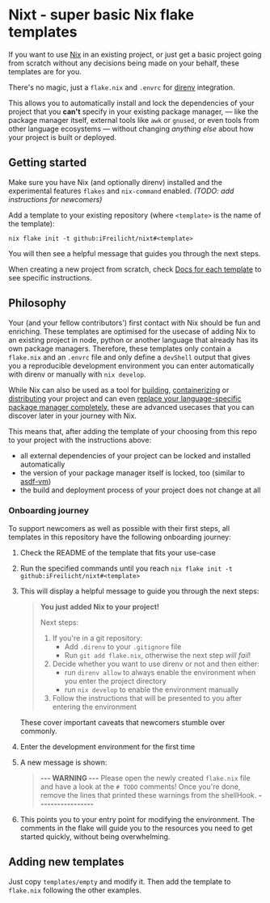 # Nixt - super basic Nix flake templates

If you want to use [Nix](https://nixos.org/) in an existing project, or just get a basic project going from scratch without
any decisions being made on your behalf, these templates are for you.

There's no magic, just a `flake.nix` and `.envrc` for [direnv](https://direnv.net/) integration.

This allows you to automatically install and lock the dependencies of your project that you **can't** specify in your existing package manager,
— like the package manager itself, external tools like `awk` or `gnused`, or even tools from other language ecosystems —
without changing *anything else* about how your project is built or deployed.

## Getting started

Make sure you have Nix (and optionally direnv) installed and the experimental features `flakes` and `nix-command` enabled. *(TODO: add instructions for newcomers)*

Add a template to your existing repository (where `<template>` is the name of the template):

```
nix flake init -t github:iFreilicht/nixt#<template>
```

You will then see a helpful message that guides you through the next steps.

When creating a new project from scratch, check [Docs for each template](#docs-for-each-template) to see specific instructions.

## Philosophy

Your (and your fellow contributors') first contact with Nix should be fun and enriching.
These templates are optimised for the usecase of adding Nix to an existing project in node, python or another language
that already has its own package managers.
Therefore, these templates only contain a `flake.nix` and an `.envrc` file and only define a `devShell` output that
gives you a reproducible development environment you can enter automatically with direnv or manually with `nix develop`.

While Nix can also be used as a tool for
[building](https://nixos.org/manual/nix/unstable/command-ref/new-cli/nix3-build),
[containerizing](https://nixos.org/manual/nixpkgs/unstable/#sec-pkgs-dockerTools) or
[distributing](https://nixos.org/manual/nix/unstable/command-ref/new-cli/nix#installables) your project and can even
[replace your language-specific package manager completely](https://nixos.org/manual/nixpkgs/unstable/#buildpythonapplication-function),
these are advanced usecases that you can discover later in your journey with Nix.

This means that, after adding the template of your choosing from this repo to your project with the instructions above:

* all external dependencies of your project can be locked and installed automatically
* the version of your package manager itself is locked, too (similar to [asdf-vm](https://asdf-vm.com/))
* the build and deployment process of your project does not change at all

### Onboarding journey

To support newcomers as well as possible with their first steps, all templates in this repository have the following onboarding journey:

1. Check the README of the template that fits your use-case
2. Run the specified commands until you reach `nix flake init -t github:iFreilicht/nixt#<template>`
3. This will display a helpful message to guide you through the next steps:

    >    __You just added Nix to your project!__
    >
    >    Next steps:
    >
    >    1. If you're in a git repository:
    >        - Add `.direnv` to your `.gitignore` file
    >        - Run `git add flake.nix`, otherwise the next step *will fail*!
    >    3. Decide whether you want to use direnv or not and then either:
    >        - run `direnv allow` to always enable the environment when you enter the project directory
    >        - run `nix develop` to enable the environment manually
    >    4. Follow the instructions that will be presented to you after entering the environment

    These cover important caveats that newcomers stumble over commonly.

4. Enter the development environment for the first time
5. A new message is shown:

    > **---  WARNING  ---**
    > Please open the newly created `flake.nix` file and have a look at the `# TODO` comments!
    > Once you're done, remove the lines that printed these warnings from the shellHook.
    > **-----------------**

6. This points you to your entry point for modifying the environment. The comments in the flake will
   guide you to the resources you need to get started quickly, without being overwhelming.

## Adding new templates

Just copy `templates/empty` and modify it. Then add the template to `flake.nix` following the other examples.